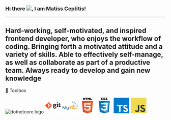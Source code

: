 ### Hi there <img src="https://raw.githubusercontent.com/MartinHeinz/MartinHeinz/master/wave.gif" width="30px">, I am Matīss Ceplītis!

---
Hard-working, self-motivated, and inspired frontend developer, who
enjoys the workflow of coding. Bringing forth a motivated attitude and
a variety of skills. Able to effectively self-manage, as well as 
collaborate as part of a productive team. Always ready to develop
and gain new knowledge
---
🧰 Toolbox

<img src="https://cdn.jsdelivr.net/gh/devicons/devicon/icons/dotnetcore/dotnetcore-original.svg" alt="dotnetcore logo" width="50" height="50"/> <img src="https://github.com/devicons/devicon/blob/master/icons/git/git-original-wordmark.svg" alt="git logo" width="50" height="50"/>  <img src="https://github.com/devicons/devicon/blob/master/icons/mysql/mysql-original-wordmark.svg" alt="git logo" width="50" height="50"/>  <img src="https://github.com/devicons/devicon/blob/master/icons/html5/html5-original-wordmark.svg" alt="git logo" width="50" height="50"/>  <img src="https://github.com/devicons/devicon/blob/master/icons/css3/css3-original-wordmark.svg" alt="git logo" width="50" height="50"/>  <img src="https://github.com/devicons/devicon/blob/master/icons/typescript/typescript-original.svg" alt="git logo" width="50" height="50"/> <img src="https://github.com/devicons/devicon/blob/master/icons/javascript/javascript-original.svg" alt="git logo" width="50" height="50"/>
<!--
**Krasns/Krasns** is a ✨ _special_ ✨ repository because its `README.md` (this file) appears on your GitHub profile.

Here are some ideas to get you started:

- 🔭 I’m currently working on ...
- 🌱 I’m currently learning ...
- 👯 I’m looking to collaborate on ...
- 🤔 I’m looking for help with ...
- 💬 Ask me about ...
- 📫 How to reach me: ...
- 😄 Pronouns: ...
- ⚡ Fun fact: ...
-->
